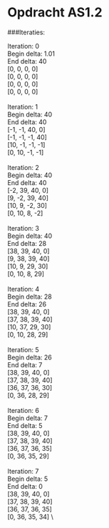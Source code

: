 # Opdracht AS1.2

###Iteraties:

Iteration:  0\
Begin delta: 1.01\
End delta: 40\
[0, 0, 0, 0]\
[0, 0, 0, 0]\
[0, 0, 0, 0]\
[0, 0, 0, 0] \
\
Iteration:  1\
Begin delta: 40\
End delta: 40\
[-1, -1, 40, 0]\
[-1, -1, -1, 40]\
[10, -1, -1, -1]\
[0, 10, -1, -1] \
\
Iteration:  2\
Begin delta: 40\
End delta: 40\
[-2, 39, 40, 0]\
[9, -2, 39, 40]\
[10, 9, -2, 30]\
[0, 10, 8, -2] \
\
Iteration:  3\
Begin delta: 40\
End delta: 28\
[38, 39, 40, 0]\
[9, 38, 39, 40]\
[10, 9, 29, 30]\
[0, 10, 8, 29] \
\
Iteration:  4\
Begin delta: 28\
End delta: 26\
[38, 39, 40, 0]\
[37, 38, 39, 40]\
[10, 37, 29, 30]\
[0, 10, 28, 29] \
\
Iteration:  5\
Begin delta: 26\
End delta: 7\
[38, 39, 40, 0]\
[37, 38, 39, 40]\
[36, 37, 36, 30]\
[0, 36, 28, 29] \
\
Iteration:  6\
Begin delta: 7\
End delta: 5\
[38, 39, 40, 0]\
[37, 38, 39, 40]\
[36, 37, 36, 35]\
[0, 36, 35, 29] \
\
Iteration:  7\
Begin delta: 5\
End delta: 0\
[38, 39, 40, 0]\
[37, 38, 39, 40]\
[36, 37, 36, 35]\
[0, 36, 35, 34] \
